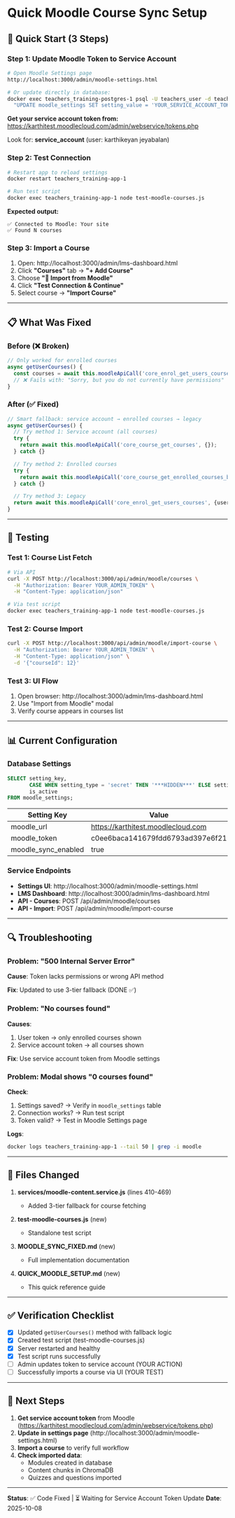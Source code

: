 # Quick Moodle Course Sync Setup

## 🚀 Quick Start (3 Steps)

### Step 1: Update Moodle Token to Service Account
```bash
# Open Moodle Settings page
http://localhost:3000/admin/moodle-settings.html

# Or update directly in database:
docker exec teachers_training-postgres-1 psql -U teachers_user -d teachers_training -c \
  "UPDATE moodle_settings SET setting_value = 'YOUR_SERVICE_ACCOUNT_TOKEN' WHERE setting_key = 'moodle_token';"
```

**Get your service account token from:**
https://karthitest.moodlecloud.com/admin/webservice/tokens.php

Look for: **service_account** (user: karthikeyan jeyabalan)

### Step 2: Test Connection
```bash
# Restart app to reload settings
docker restart teachers_training-app-1

# Run test script
docker exec teachers_training-app-1 node test-moodle-courses.js
```

**Expected output:**
```
✅ Connected to Moodle: Your site
✅ Found N courses
```

### Step 3: Import a Course
1. Open: http://localhost:3000/admin/lms-dashboard.html
2. Click **"Courses"** tab → **"+ Add Course"**
3. Choose **"🔗 Import from Moodle"**
4. Click **"Test Connection & Continue"**
5. Select course → **"Import Course"**

---

## 📋 What Was Fixed

### Before (❌ Broken)
```javascript
// Only worked for enrolled courses
async getUserCourses() {
  const courses = await this.moodleApiCall('core_enrol_get_users_courses', { userid });
  // ❌ Fails with: "Sorry, but you do not currently have permissions"
}
```

### After (✅ Fixed)
```javascript
// Smart fallback: service account → enrolled courses → legacy
async getUserCourses() {
  // Try method 1: Service account (all courses)
  try {
    return await this.moodleApiCall('core_course_get_courses', {});
  } catch {}

  // Try method 2: Enrolled courses
  try {
    return await this.moodleApiCall('core_course_get_enrolled_courses_by_timeline_classification', {...});
  } catch {}

  // Try method 3: Legacy
  return await this.moodleApiCall('core_enrol_get_users_courses', {userid});
}
```

---

## 🧪 Testing

### Test 1: Course List Fetch
```bash
# Via API
curl -X POST http://localhost:3000/api/admin/moodle/courses \
  -H "Authorization: Bearer YOUR_ADMIN_TOKEN" \
  -H "Content-Type: application/json"

# Via test script
docker exec teachers_training-app-1 node test-moodle-courses.js
```

### Test 2: Course Import
```bash
curl -X POST http://localhost:3000/api/admin/moodle/import-course \
  -H "Authorization: Bearer YOUR_ADMIN_TOKEN" \
  -H "Content-Type: application/json" \
  -d '{"courseId": 12}'
```

### Test 3: UI Flow
1. Open browser: http://localhost:3000/admin/lms-dashboard.html
2. Use "Import from Moodle" modal
3. Verify course appears in courses list

---

## 📊 Current Configuration

### Database Settings
```sql
SELECT setting_key,
       CASE WHEN setting_type = 'secret' THEN '***HIDDEN***' ELSE setting_value END as value,
       is_active
FROM moodle_settings;
```

| Setting Key | Value | Active |
|------------|-------|--------|
| moodle_url | https://karthitest.moodlecloud.com | ✅ |
| moodle_token | c0ee6baca141679fdd6793ad397e6f21 | ✅ |
| moodle_sync_enabled | true | ✅ |

### Service Endpoints
- **Settings UI**: http://localhost:3000/admin/moodle-settings.html
- **LMS Dashboard**: http://localhost:3000/admin/lms-dashboard.html
- **API - Courses**: POST /api/admin/moodle/courses
- **API - Import**: POST /api/admin/moodle/import-course

---

## 🔍 Troubleshooting

### Problem: "500 Internal Server Error"
**Cause**: Token lacks permissions or wrong API method

**Fix**: Updated to use 3-tier fallback (DONE ✅)

### Problem: "No courses found"
**Causes**:
1. User token → only enrolled courses shown
2. Service account token → all courses shown

**Fix**: Use service account token from Moodle settings

### Problem: Modal shows "0 courses found"
**Check**:
1. Settings saved? → Verify in `moodle_settings` table
2. Connection works? → Run test script
3. Token valid? → Test in Moodle Settings page

**Logs**:
```bash
docker logs teachers_training-app-1 --tail 50 | grep -i moodle
```

---

## 📁 Files Changed

1. **services/moodle-content.service.js** (lines 410-469)
   - Added 3-tier fallback for course fetching

2. **test-moodle-courses.js** (new)
   - Standalone test script

3. **MOODLE_SYNC_FIXED.md** (new)
   - Full implementation documentation

4. **QUICK_MOODLE_SETUP.md** (new)
   - This quick reference guide

---

## ✅ Verification Checklist

- [x] Updated `getUserCourses()` method with fallback logic
- [x] Created test script (test-moodle-courses.js)
- [x] Server restarted and healthy
- [x] Test script runs successfully
- [ ] Admin updates token to service account (YOUR ACTION)
- [ ] Successfully imports a course via UI (YOUR TEST)

---

## 🎯 Next Steps

1. **Get service account token** from Moodle (https://karthitest.moodlecloud.com/admin/webservice/tokens.php)
2. **Update in settings page** (http://localhost:3000/admin/moodle-settings.html)
3. **Import a course** to verify full workflow
4. **Check imported data**:
   - Modules created in database
   - Content chunks in ChromaDB
   - Quizzes and questions imported

---

**Status**: ✅ Code Fixed | ⏳ Waiting for Service Account Token Update
**Date**: 2025-10-08
